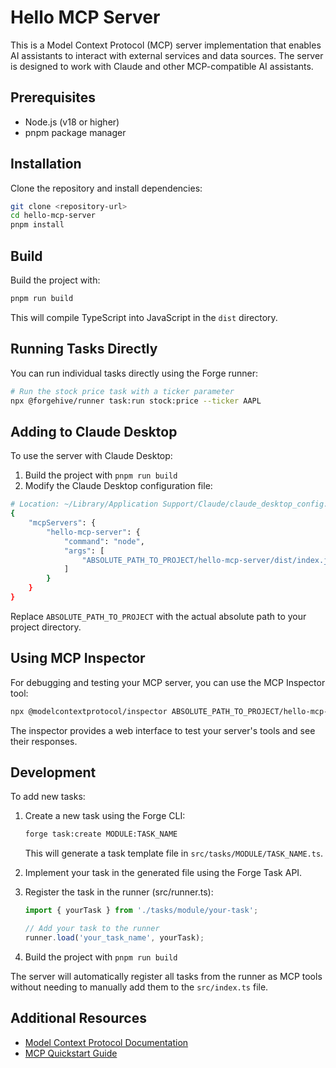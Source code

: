 # Hello MCP Server

This is a Model Context Protocol (MCP) server implementation that enables AI assistants to interact with external services and data sources. The server is designed to work with Claude and other MCP-compatible AI assistants.

## Prerequisites

- Node.js (v18 or higher)
- pnpm package manager

## Installation

Clone the repository and install dependencies:

```bash
git clone <repository-url>
cd hello-mcp-server
pnpm install
```

## Build

Build the project with:

```bash
pnpm run build
```

This will compile TypeScript into JavaScript in the `dist` directory.

## Running Tasks Directly

You can run individual tasks directly using the Forge runner:

```bash
# Run the stock price task with a ticker parameter
npx @forgehive/runner task:run stock:price --ticker AAPL
```

## Adding to Claude Desktop

To use the server with Claude Desktop:

1. Build the project with `pnpm run build`
2. Modify the Claude Desktop configuration file:

```bash
# Location: ~/Library/Application Support/Claude/claude_desktop_config.json
{
    "mcpServers": {
        "hello-mcp-server": {
            "command": "node",
            "args": [
                "ABSOLUTE_PATH_TO_PROJECT/hello-mcp-server/dist/index.js"
            ]
        }
    }
}
```

Replace `ABSOLUTE_PATH_TO_PROJECT` with the actual absolute path to your project directory.

## Using MCP Inspector

For debugging and testing your MCP server, you can use the MCP Inspector tool:

```bash
npx @modelcontextprotocol/inspector ABSOLUTE_PATH_TO_PROJECT/hello-mcp-server/dist/index.js
```

The inspector provides a web interface to test your server's tools and see their responses.

## Development

To add new tasks:

1. Create a new task using the Forge CLI:
   ```bash
   forge task:create MODULE:TASK_NAME
   ```
   This will generate a task template file in `src/tasks/MODULE/TASK_NAME.ts`.

2. Implement your task in the generated file using the Forge Task API.

3. Register the task in the runner (src/runner.ts):
   ```typescript
   import { yourTask } from './tasks/module/your-task';
   
   // Add your task to the runner
   runner.load('your_task_name', yourTask);
   ```

4. Build the project with `pnpm run build`

The server will automatically register all tasks from the runner as MCP tools without needing to manually add them to the `src/index.ts` file.

## Additional Resources

- [Model Context Protocol Documentation](https://modelcontextprotocol.io/docs)
- [MCP Quickstart Guide](https://modelcontextprotocol.io/quickstart/server)



